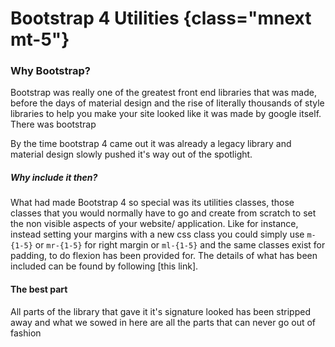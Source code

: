 # Bootstrap 4 Utilities {class="mnext mt-5"}

### Why Bootstrap?

Bootstrap was really one of the greatest front end libraries that was made, before the days of material design and the rise of literally thousands of style libraries to help you make your site looked like it was made by google itself. There was bootstrap 
  
By the time bootstrap 4 came out it was already a legacy library and material design slowly pushed it's way out of the spotlight.

##### Why include it then?

What had made Bootstrap 4 so special was its utilities classes, those classes that you would normally have to go and create from scratch to set the non visible aspects of your website/ application. Like for instance, instead setting your margins with a new css class you could simply use `m-{1-5}` or `mr-{1-5}` for right margin or `ml-{1-5}` and the same classes exist for padding, to do flexion has been provided for. The details of what has been included can be found by following [this link].

#### The best part

All parts of the library that gave it it's signature looked has been stripped away and what we sowed in here are all the parts that can never go out of fashion